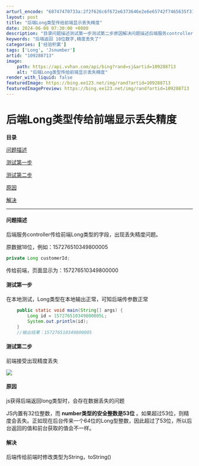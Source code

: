 ```yaml
---
arturl_encode: "68747470733a:2f2f626c6f672e6373646e2e6e65742f7465635f313533352f:61727469636c652f64657461696c732f313039323838373133"
layout: post
title: "后端Long类型传给前端显示丢失精度"
date: 2024-06-08 07:30:00 +0800
description: "目录问题描述测试第一步测试第二步原因解决问题描述后端服务controller传给前端Long类型的字"
keywords: "后端返回 18位数字,精度丢失了"
categories: ['经验积累']
tags: ['Long', 'Jsnumber']
artid: "109288713"
image:
    path: https://api.vvhan.com/api/bing?rand=sj&artid=109288713
    alt: "后端Long类型传给前端显示丢失精度"
render_with_liquid: false
featuredImage: https://bing.ee123.net/img/rand?artid=109288713
featuredImagePreview: https://bing.ee123.net/img/rand?artid=109288713
---
```


# 后端Long类型传给前端显示丢失精度

**目录**

[问题描述](#%E9%97%AE%E9%A2%98%E6%8F%8F%E8%BF%B0)

[测试第一步](#%E6%B5%8B%E8%AF%95%E7%AC%AC%E4%B8%80%E6%AD%A5)

[测试第二步](#%E6%B5%8B%E8%AF%95%E7%AC%AC%E4%BA%8C%E6%AD%A5)

[原因](#%E5%8E%9F%E5%9B%A0)

[解决](#%E8%A7%A3%E5%86%B3)

---

#### 问题描述

后端服务controller传给前端Long类型的字段，出现丢失精度问题。

原数据18位，例如：157276510349800005

```java
private Long customerId;
```

传给前端，页面显示为：157276510349800000

#### 测试第一步

在本地测试，Long类型在本地输出正常，可知后端传参数正常

```java
    public static void main(String[] args) {
        Long id = 157276510349800005L;
        System.out.println(id);
    }
    //输出结果：157276510349800005
```

#### 测试第二步

前端接受出现精度丢失

![](https://i-blog.csdnimg.cn/blog_migrate/092ead9bb488e55d6f8a726230259d2f.png)

#### 原因

js获得后端返回long类型时，会存在数据丢失的问题

JS内置有32位整数，而
**number类型的安全整数是53位**
。如果超过53位，则精度会丢失。正如现在后台传来一个64位的Long型整数，因此超过了53位，所以后台返回的值和前台获取的值会不一样。

#### 解决

后端传给前端时修改类型为String，toString()